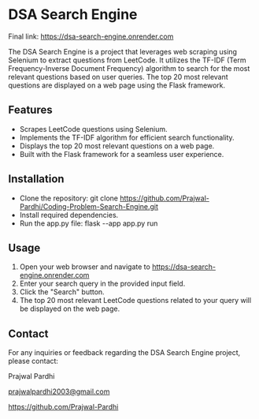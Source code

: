 # DSA Search Engine

Final link: https://dsa-search-engine.onrender.com

The DSA Search Engine is a project that leverages web scraping using Selenium to extract questions from LeetCode. It utilizes the TF-IDF (Term Frequency-Inverse Document Frequency) algorithm to search for the most relevant questions based on user queries. The top 20 most relevant questions are displayed on a web page using the Flask framework.

## Features

- Scrapes LeetCode questions using Selenium.
- Implements the TF-IDF algorithm for efficient search functionality.
- Displays the top 20 most relevant questions on a web page.
- Built with the Flask framework for a seamless user experience.

## Installation
- Clone the repository: git clone https://github.com/Prajwal-Pardhi/Coding-Problem-Search-Engine.git
- Install required dependencies.
- Run the app.py file:  flask --app app.py run

## Usage
1. Open your web browser and navigate to https://dsa-search-engine.onrender.com 
2. Enter your search query in the provided input field.
3. Click the "Search" button.
4. The top 20 most relevant LeetCode questions related to your query will be displayed on the web page.
   
## Contact
For any inquiries or feedback regarding the DSA Search Engine project, please contact:


Prajwal Pardhi
 
prajwalpardhi2003@gmail.com
 
https://github.com/Prajwal-Pardhi

